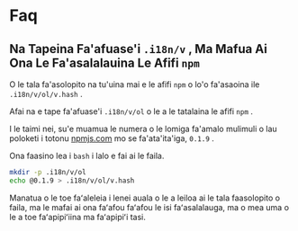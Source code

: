 # Faq

## Na Tapeina Fa'afuase'i `.i18n/v` , Ma Mafua Ai Ona Le Fa'asalalauina Le Afifi `npm`

O le tala fa'asolopito na tu'uina mai e le afifi `npm` o lo'o fa'asaoina ile `.i18n/v/ol/v.hash` .

Afai na e tape fa'afuase'i `.i18n/v/ol` o le a le tatalaina le afifi `npm` .

I le taimi nei, su'e muamua le numera o le lomiga fa'amalo mulimuli o lau poloketi i totonu [npmjs.com](//npmjs.com) mo se fa'ata'ita'iga, `0.1.9` .

Ona faasino lea i `bash` i lalo e fai ai le faila.

```bash
mkdir -p .i18n/v/ol
echo @0.1.9 > .i18n/v/ol/v.hash
```

Manatua o le toe faʻaleleia i lenei auala o le a leiloa ai le tala faasolopito o faila, ma le mafai ai ona faʻafou faʻafou le isi faʻasalalauga, ma o mea uma o le a toe faʻapipiʻiina ma faʻapipiʻi tasi.